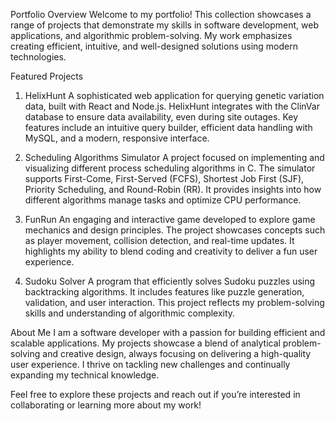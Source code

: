 
Portfolio Overview
Welcome to my portfolio! This collection showcases a range of projects that demonstrate my skills in software development, web applications, and algorithmic problem-solving. My work emphasizes creating efficient, intuitive, and well-designed solutions using modern technologies.

Featured Projects
1. HelixHunt
A sophisticated web application for querying genetic variation data, built with React and Node.js. HelixHunt integrates with the ClinVar database to ensure data availability, even during site outages. Key features include an intuitive query builder, efficient data handling with MySQL, and a modern, responsive interface.

2. Scheduling Algorithms Simulator
A project focused on implementing and visualizing different process scheduling algorithms in C. The simulator supports First-Come, First-Served (FCFS), Shortest Job First (SJF), Priority Scheduling, and Round-Robin (RR). It provides insights into how different algorithms manage tasks and optimize CPU performance.

3. FunRun
An engaging and interactive game developed to explore game mechanics and design principles. The project showcases concepts such as player movement, collision detection, and real-time updates. It highlights my ability to blend coding and creativity to deliver a fun user experience.

4. Sudoku Solver
A program that efficiently solves Sudoku puzzles using backtracking algorithms. It includes features like puzzle generation, validation, and user interaction. This project reflects my problem-solving skills and understanding of algorithmic complexity.

About Me
I am a software developer with a passion for building efficient and scalable applications. My projects showcase a blend of analytical problem-solving and creative design, always focusing on delivering a high-quality user experience. I thrive on tackling new challenges and continually expanding my technical knowledge.

Feel free to explore these projects and reach out if you’re interested in collaborating or learning more about my work!

